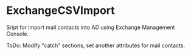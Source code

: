 # ExchangeCSVImport
Sript for import mail contacts into AD using Exchange Management Console.

ToDo: Modify "catch" sections, set another attributes for mail contacts.
